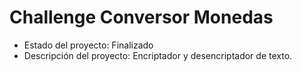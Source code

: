 # Challenge Conversor Monedas

- Estado del proyecto: Finalizado
- Descripción del proyecto: Encriptador y desencriptador de texto.

  
